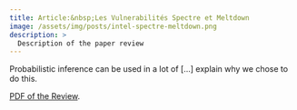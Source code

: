 ```yaml
---
title: Article:&nbsp;Les Vulnerabilités Spectre et Meltdown
image: /assets/img/posts/intel-spectre-meltdown.png
description: >
  Description of the paper review
---
```


Probabilistic inference can be used in a lot of [...] explain why we chose to do this.

<html>
<head>
  <meta charset="UTF-8">
  <title>PDF.js Example</title>
  <script src="/assets/js/pdfjs/build/pdf.js"></script>
  <script src="/assets/js/pdfjs/build/security/simple.js"></script>
</head>
<body>
  <canvas id="pdf"></canvas>
</body>
</html>

[PDF of the Review](/assets/js/pdfjs/web/viewer.html?file=/assets/js/pdfjs/build/security/Vulnerabilite_Spectre_et_Meltdown.pdf). 